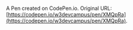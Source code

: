 # 

A Pen created on CodePen.io. Original URL: [https://codepen.io/w3devcampus/pen/XMQpRa](https://codepen.io/w3devcampus/pen/XMQpRa).



